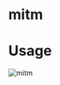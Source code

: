 # mitm
<h1>Usage</h1>


![mitm](https://user-images.githubusercontent.com/96448186/199770229-1d3eff86-f764-49b2-bb59-97053160f08a.png)
